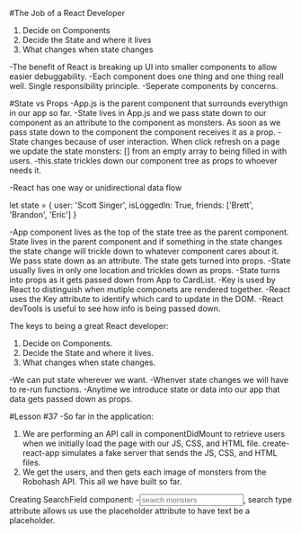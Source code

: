#The Job of a React Developer

1. Decide on Components
2. Decide the State and where it lives
3. What changes when state changes

-The benefit of React is breaking up UI into smaller components to allow easier debuggability.
-Each component does one thing and one thing reall well. Single responsibility principle.
-Seperate components by concerns.

#State vs Props
-App.js is the parent component that surrounds everythign in our app so far.
-State lives in App.js and we pass state down to our <CardList /> component as an attribute to the component as monsters. As soon as we pass state down to the component
the component receives it as a prop.
-State changes because of user interaction. When click refresh on a page we update the state monsters: [] from an empty array to being filled in with users.
-this.state trickles down our component tree as props to whoever needs it.

-React has one way or unidirectional data flow

let state = {
user: 'Scott Singer',
isLoggedIn: True,
friends: ['Brett', 'Brandon', 'Eric']
}

-App component lives as the top of the state tree as the parent component. State lives in the parent component and if something in the state changes the state change
will trickle down to whatever component cares about it. We pass state down as an attribute. The state gets turned into props.
-State usually lives in only one location and trickles down as props.
-State turns into props as it gets passed down from App to CardList.
-Key is used by React to distinguish when mutiple componets are rendered together.
-React uses the Key attribute to identify which card to update in the DOM.
-React devTools is useful to see how info is being passed down.

The keys to being a great React developer:

1. Decide on Components.
2. Decide the State and where it lives.
3. What changes when state changes.

-We can put state wherever we want.
-Whenver state changes we will have to re-run functions.
-Anytime we introduce state or data into our app that data gets passed down as props.

#Lesson #37
-So far in the application:

1.  We are performing an API call in componentDidMount to retrieve users when we initially load the page with our JS, CSS, and HTML file. create-react-app simulates a fake server that sends the JS, CSS, and HTML files.
2.  We get the users, and then gets each image of monsters from the Robohash API. This all we have built so far.

Creating SearchField component: -<input type="search" placeholder="search monsters" />, search type attribute allows us use the placeholder attribute to have text be a placeholder.

